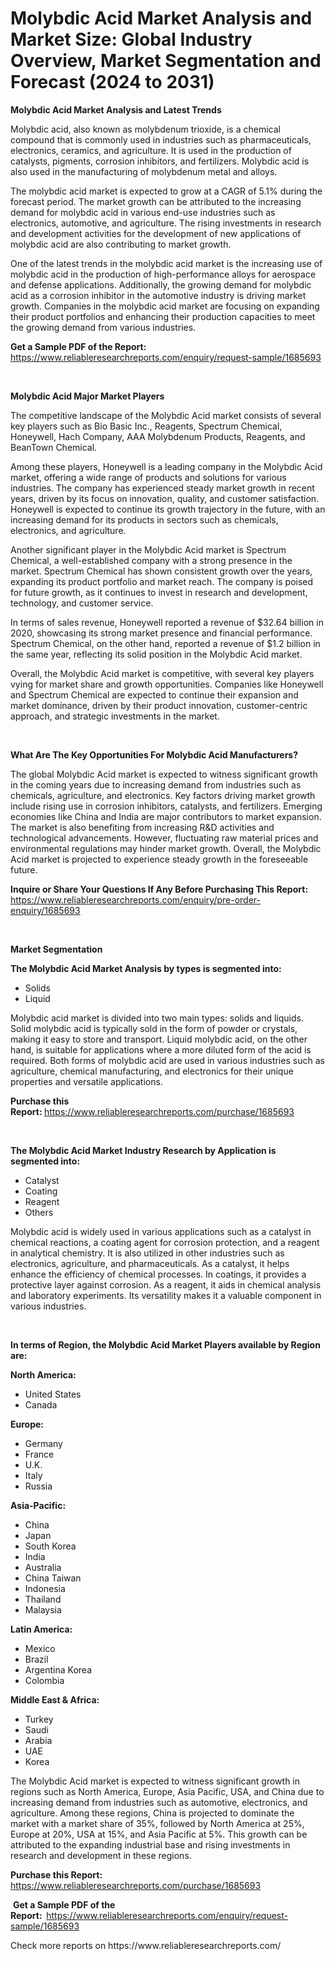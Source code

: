 <p><h1>Molybdic Acid Market Analysis and Market Size: Global Industry Overview, Market Segmentation and Forecast (2024 to 2031)</h1></p><p><strong>Molybdic Acid Market Analysis and Latest Trends</strong></p>
<p><p>Molybdic acid, also known as molybdenum trioxide, is a chemical compound that is commonly used in industries such as pharmaceuticals, electronics, ceramics, and agriculture. It is used in the production of catalysts, pigments, corrosion inhibitors, and fertilizers. Molybdic acid is also used in the manufacturing of molybdenum metal and alloys.</p><p>The molybdic acid market is expected to grow at a CAGR of 5.1% during the forecast period. The market growth can be attributed to the increasing demand for molybdic acid in various end-use industries such as electronics, automotive, and agriculture. The rising investments in research and development activities for the development of new applications of molybdic acid are also contributing to market growth.</p><p>One of the latest trends in the molybdic acid market is the increasing use of molybdic acid in the production of high-performance alloys for aerospace and defense applications. Additionally, the growing demand for molybdic acid as a corrosion inhibitor in the automotive industry is driving market growth. Companies in the molybdic acid market are focusing on expanding their product portfolios and enhancing their production capacities to meet the growing demand from various industries.</p></p>
<p><strong>Get a Sample PDF of the Report:&nbsp;</strong> <a href="https://www.reliableresearchreports.com/enquiry/request-sample/1685693">https://www.reliableresearchreports.com/enquiry/request-sample/1685693</a></p>
<p>&nbsp;</p>
<p><strong>Molybdic Acid Major Market Players</strong></p>
<p><p>The competitive landscape of the Molybdic Acid market consists of several key players such as Bio Basic Inc., Reagents, Spectrum Chemical, Honeywell, Hach Company, AAA Molybdenum Products, Reagents, and BeanTown Chemical.</p><p>Among these players, Honeywell is a leading company in the Molybdic Acid market, offering a wide range of products and solutions for various industries. The company has experienced steady market growth in recent years, driven by its focus on innovation, quality, and customer satisfaction. Honeywell is expected to continue its growth trajectory in the future, with an increasing demand for its products in sectors such as chemicals, electronics, and agriculture.</p><p>Another significant player in the Molybdic Acid market is Spectrum Chemical, a well-established company with a strong presence in the market. Spectrum Chemical has shown consistent growth over the years, expanding its product portfolio and market reach. The company is poised for future growth, as it continues to invest in research and development, technology, and customer service.</p><p>In terms of sales revenue, Honeywell reported a revenue of $32.64 billion in 2020, showcasing its strong market presence and financial performance. Spectrum Chemical, on the other hand, reported a revenue of $1.2 billion in the same year, reflecting its solid position in the Molybdic Acid market.</p><p>Overall, the Molybdic Acid market is competitive, with several key players vying for market share and growth opportunities. Companies like Honeywell and Spectrum Chemical are expected to continue their expansion and market dominance, driven by their product innovation, customer-centric approach, and strategic investments in the market.</p></p>
<p>&nbsp;</p>
<p><strong>What Are The Key Opportunities For Molybdic Acid Manufacturers?</strong></p>
<p><p>The global Molybdic Acid market is expected to witness significant growth in the coming years due to increasing demand from industries such as chemicals, agriculture, and electronics. Key factors driving market growth include rising use in corrosion inhibitors, catalysts, and fertilizers. Emerging economies like China and India are major contributors to market expansion. The market is also benefiting from increasing R&D activities and technological advancements. However, fluctuating raw material prices and environmental regulations may hinder market growth. Overall, the Molybdic Acid market is projected to experience steady growth in the foreseeable future.</p></p>
<p><strong>Inquire or Share Your Questions If Any Before Purchasing This Report:</strong> <a href="https://www.reliableresearchreports.com/enquiry/pre-order-enquiry/1685693">https://www.reliableresearchreports.com/enquiry/pre-order-enquiry/1685693</a></p>
<p>&nbsp;</p>
<p><strong>Market Segmentation</strong></p>
<p><strong>The Molybdic Acid Market Analysis by types is segmented into:</strong></p>
<p><ul><li>Solids</li><li>Liquid</li></ul></p>
<p><p>Molybdic acid market is divided into two main types: solids and liquids. Solid molybdic acid is typically sold in the form of powder or crystals, making it easy to store and transport. Liquid molybdic acid, on the other hand, is suitable for applications where a more diluted form of the acid is required. Both forms of molybdic acid are used in various industries such as agriculture, chemical manufacturing, and electronics for their unique properties and versatile applications.</p></p>
<p><strong>Purchase this Report:&nbsp;</strong><a href="https://www.reliableresearchreports.com/purchase/1685693">https://www.reliableresearchreports.com/purchase/1685693</a></p>
<p>&nbsp;</p>
<p><strong>The Molybdic Acid Market Industry Research by Application is segmented into:</strong></p>
<p><ul><li>Catalyst</li><li>Coating</li><li>Reagent</li><li>Others</li></ul></p>
<p><p>Molybdic acid is widely used in various applications such as a catalyst in chemical reactions, a coating agent for corrosion protection, and a reagent in analytical chemistry. It is also utilized in other industries such as electronics, agriculture, and pharmaceuticals. As a catalyst, it helps enhance the efficiency of chemical processes. In coatings, it provides a protective layer against corrosion. As a reagent, it aids in chemical analysis and laboratory experiments. Its versatility makes it a valuable component in various industries.</p></p>
<p>&nbsp;</p>
<p><strong>In terms of Region, the Molybdic Acid Market Players available by Region are:</strong></p>
<p>
    <p> <strong> North America: </strong>
        <ul>
            <li>United States</li>
            <li>Canada</li>
        </ul>
        </p> 
    <p> <strong> Europe: </strong>
        <ul>
            <li>Germany</li>
            <li>France</li>
            <li>U.K.</li>
            <li>Italy</li>
            <li>Russia</li>
        </ul>
        </p> 
    <p> <strong> Asia-Pacific: </strong>
        <ul>
            <li>China</li>
            <li>Japan</li>
            <li>South Korea</li>
            <li>India</li>
            <li>Australia</li>
            <li>China Taiwan</li>
            <li>Indonesia</li>
            <li>Thailand</li>
            <li>Malaysia</li>
        </ul>
        </p> 
    <p> <strong> Latin America: </strong>
        <ul>
            <li>Mexico</li>
            <li>Brazil</li>
            <li>Argentina Korea</li>
            <li>Colombia</li>
        </ul>
        </p> 
    <p> <strong> Middle East & Africa: </strong>
        <ul>
            <li>Turkey</li>
            <li>Saudi</li>
            <li>Arabia</li>
            <li>UAE</li>
            <li>Korea</li>
        </ul>
    </p>
    </p>
<p><p>The Molybdic Acid market is expected to witness significant growth in regions such as North America, Europe, Asia Pacific, USA, and China due to increasing demand from industries such as automotive, electronics, and agriculture. Among these regions, China is projected to dominate the market with a market share of 35%, followed by North America at 25%, Europe at 20%, USA at 15%, and Asia Pacific at 5%. This growth can be attributed to the expanding industrial base and rising investments in research and development in these regions.</p></p>
<p><strong>Purchase this Report: </strong><a href="https://www.reliableresearchreports.com/purchase/1685693">https://www.reliableresearchreports.com/purchase/1685693</a></p>
<p>&nbsp;<strong>Get a Sample PDF of the Report:&nbsp;&nbsp;</strong><a href="https://www.reliableresearchreports.com/enquiry/request-sample/1685693">https://www.reliableresearchreports.com/enquiry/request-sample/1685693</a></p>
<p><strong></strong></p>
<p>Check more reports on https://www.reliableresearchreports.com/</p>